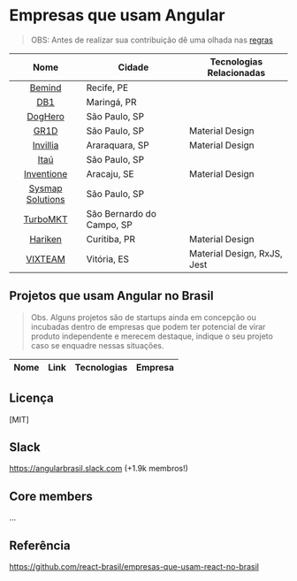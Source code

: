 # Empresas que usam Angular

> OBS: Antes de realizar sua contribuição dê uma olhada nas [regras](https://github.com/candidosales/empresas-que-usam-angular-no-brasil/blob/master/CONTRIBUTING.md)

Nome | Cidade | Tecnologias Relacionadas
:------------: | ------------------------ | ------------
[Bemind](https://sites.google.com/bemind.com.br/vagas/p%C3%A1gina-inicial/desenvolvedor-web-s%C3%AAnior?authuser=0) | Recife, PE |
[DB1](https://vagasdb1.recruiterbox.com/jobs/fk0j2cl/?utm_source=Social&utm_medium=linkedin) | Maringá, PR |
[DogHero](https://www.doghero.com.br) | São Paulo, SP |
[GR1D](https://gr1d.gupy.io/jobs/20879) | São Paulo, SP | Material Design
[Invillia](https://jobs.kenoby.com/invillia/job/desenvolvedor-front-end-pleno/5c6c17976409b74433f7869f) | Araraquara, SP | Material Design
[Itaú](https://github.com/frontendbr/vagas/issues/1838) | São Paulo, SP |
[Inventione](http://inventione.com.br/vagas) | Aracaju, SE | Material Design
[Sysmap Solutions](http://sysmap.peoplenect.com/ats/external_applicant/?page=view_all_jobs) | São Paulo, SP |
[TurboMKT](https://www.turbomkt.com.br/carreiras/) | São Bernardo do Campo, SP |
[Hariken](https://hariken.co/) | Curitiba, PR | Material Design
[VIXTEAM](http://vixteam.com.br/) | Vitória, ES | Material Design, RxJS, Jest

## Projetos que usam Angular no Brasil

> Obs. Alguns projetos são de startups ainda em concepção ou incubadas dentro de empresas que podem ter potencial de virar produto independente e merecem destaque, indique o seu projeto caso se enquadre nessas situações.

Nome | Link | Tecnologias | Empresa
------------ | ------- | ------------ | ------------


## Licença

[MIT]

## Slack
https://angularbrasil.slack.com (+1.9k membros!)

## Core members

...

## Referência

https://github.com/react-brasil/empresas-que-usam-react-no-brasil
